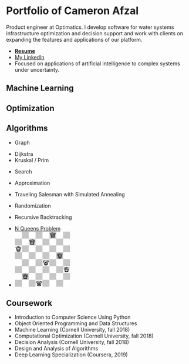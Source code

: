 # Portfolio of Cameron Afzal
Product engineer at Optimatics. I develop software for water systems infrastructure optimization and decision support and work with clients on expanding the features and applications of our platform. 
  * <b>[Resume](https://github.com/cafzal/Portfolio/blob/master/Cameron%20Afzal%20resume%20A.pdf)</b>
  * [My LinkedIn](https://www.linkedin.com/in/cameron-afzal-26a82a62/)
  * Focused on applications of artificial intelligence to complex systems under uncertainty.


## Machine Learning

## Optimization

## Algorithms
 * Graph
  - Dijkstra
  - Kruskal / Prim

 * Search

 * Approximation
  - Traveling Salesman with Simulated Annealing

 * Randomization

 * Recursive Backtracking
 - [N Queens Problem](https://github.com/cafzal/Portfolio/blob/master/NQueensProblem.java)
 - <img src="https://github.com/cafzal/Portfolio/blob/master/Eight%20Queens%20Solution.png" height="150" width="150"></img>
   


## Coursework
  * Introduction to Computer Science Using Python
  * Object Oriented Programming and Data Structures
  * Machine Learning (Cornell University, fall 2018)
  * Computational Optimization (Cornell University, fall 2018)
  * Decision Analysis (Cornell University, fall 2018)
  * Design and Analysis of Algorithms
  * Deep Learning Specialization (Coursera, 2019)
